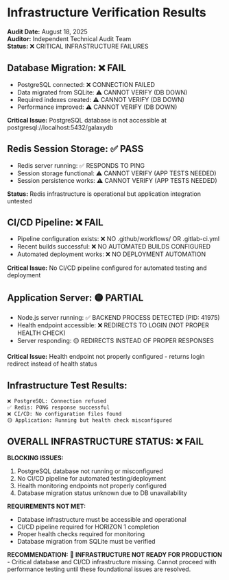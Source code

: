 # Infrastructure Verification Results

**Audit Date:** August 18, 2025  
**Auditor:** Independent Technical Audit Team  
**Status:** ❌ CRITICAL INFRASTRUCTURE FAILURES

## Database Migration: ❌ FAIL
- PostgreSQL connected: ❌ CONNECTION FAILED
- Data migrated from SQLite: ⚠️ CANNOT VERIFY (DB DOWN)
- Required indexes created: ⚠️ CANNOT VERIFY (DB DOWN)
- Performance improved: ⚠️ CANNOT VERIFY (DB DOWN)

**Critical Issue:** PostgreSQL database is not accessible at postgresql://localhost:5432/galaxydb

## Redis Session Storage: ✅ PASS  
- Redis server running: ✅ RESPONDS TO PING
- Session storage functional: ⚠️ CANNOT VERIFY (APP TESTS NEEDED)
- Session persistence works: ⚠️ CANNOT VERIFY (APP TESTS NEEDED)

**Status:** Redis infrastructure is operational but application integration untested

## CI/CD Pipeline: ❌ FAIL
- Pipeline configuration exists: ❌ NO .github/workflows/ OR .gitlab-ci.yml
- Recent builds successful: ❌ NO AUTOMATED BUILDS CONFIGURED
- Automated deployment works: ❌ NO DEPLOYMENT AUTOMATION

**Critical Issue:** No CI/CD pipeline configured for automated testing and deployment

## Application Server: 🟡 PARTIAL
- Node.js server running: ✅ BACKEND PROCESS DETECTED (PID: 41975)
- Health endpoint accessible: ❌ REDIRECTS TO LOGIN (NOT PROPER HEALTH CHECK)
- Server responding: 🟡 REDIRECTS INSTEAD OF PROPER RESPONSES

**Critical Issue:** Health endpoint not properly configured - returns login redirect instead of health status

## Infrastructure Test Results:
```bash
❌ PostgreSQL: Connection refused
✅ Redis: PONG response successful  
❌ CI/CD: No configuration files found
🟡 Application: Running but health check misconfigured
```

## OVERALL INFRASTRUCTURE STATUS: ❌ FAIL

**BLOCKING ISSUES:**
1. PostgreSQL database not running or misconfigured
2. No CI/CD pipeline for automated testing/deployment
3. Health monitoring endpoints not properly configured
4. Database migration status unknown due to DB unavailability

**REQUIREMENTS NOT MET:**
- Database infrastructure must be accessible and operational
- CI/CD pipeline required for HORIZON 1 completion
- Proper health checks required for monitoring
- Database migration from SQLite must be verified

**RECOMMENDATION:**
🔴 **INFRASTRUCTURE NOT READY FOR PRODUCTION** - Critical database and CI/CD infrastructure missing. Cannot proceed with performance testing until these foundational issues are resolved.